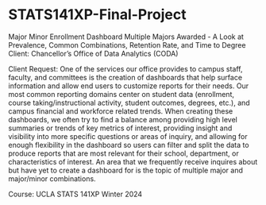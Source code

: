 # STATS141XP-Final-Project
Major Minor Enrollment Dashboard
Multiple Majors Awarded - A Look at Prevalence, Common Combinations, Retention Rate, and Time to Degree
Client: Chancellor’s Office of Data Analytics (CODA)

  Client Request:
  One of the services our office provides to campus staff, faculty, and committees is the creation of dashboards that help surface information and allow end users to customize reports for their needs. Our most common reporting domains center on student data (enrollment, course taking/instructional activity, student outcomes, degrees, etc.), and campus financial and workforce related trends. When creating these dashboards, we often try to find a balance among providing high level summaries or trends of key metrics of interest, providing insight and  visibility into more specific questions or areas of inquiry, and allowing for enough flexibility in the dashboard so users can filter and split the data to produce reports that are most relevant for their school, department, or characteristics of interest.
An area that we frequently receive inquires about but have yet to create a dashboard for is the topic of multiple major and major/minor combinations.


Course: UCLA STATS 141XP Winter 2024 

